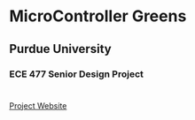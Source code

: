 # MicroController Greens
## Purdue University
### ECE 477 Senior Design Project
#

[Project Website](https://engineering.purdue.edu/477grp11/)